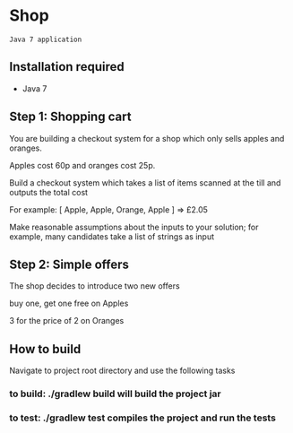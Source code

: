 
# Shop
    Java 7 application
    
## Installation required

* Java 7
    
## Step 1: Shopping cart
You are building a checkout system for a shop which only sells apples and oranges.  

Apples cost 60p and oranges cost 25p.

Build a checkout system which takes a list of items scanned at the till and outputs the total cost

For example: [ Apple, Apple, Orange, Apple ] => £2.05

Make reasonable assumptions about the inputs to your solution; for example, many candidates take a list of strings as input
 
## Step 2: Simple offers

The shop decides to introduce two new offers

buy one, get one free on Apples

3 for the price of 2 on Oranges


## How to build

Navigate to project root directory and use the following tasks

### to build: ./gradlew build will build the project jar
### to test: ./gradlew test compiles the project and run the tests

